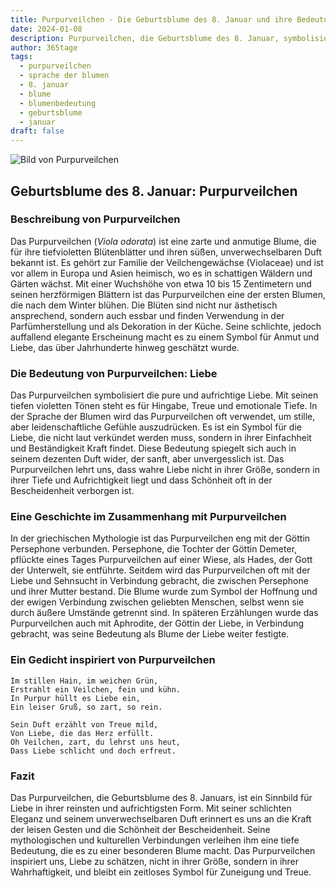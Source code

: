 ```yaml
---
title: Purpurveilchen - Die Geburtsblume des 8. Januar und ihre Bedeutung
date: 2024-01-08
description: Purpurveilchen, die Geburtsblume des 8. Januar, symbolisiert Liebe. Erfahre mehr über ihre Geschichte, Bedeutung und Symbolik in der Sprache der Blumen.
author: 365tage
tags:
  - purpurveilchen
  - sprache der blumen
  - 8. januar
  - blume
  - blumenbedeutung
  - geburtsblume
  - januar
draft: false
---
```


![Bild von Purpurveilchen](https://cdn.pixabay.com/photo/2018/08/02/03/46/violets-3578798_640.png#center)


## Geburtsblume des 8. Januar: Purpurveilchen

### Beschreibung von Purpurveilchen

Das Purpurveilchen (_Viola odorata_) ist eine zarte und anmutige Blume, die für ihre tiefvioletten Blütenblätter und ihren süßen, unverwechselbaren Duft bekannt ist. Es gehört zur Familie der Veilchengewächse (Violaceae) und ist vor allem in Europa und Asien heimisch, wo es in schattigen Wäldern und Gärten wächst. Mit einer Wuchshöhe von etwa 10 bis 15 Zentimetern und seinen herzförmigen Blättern ist das Purpurveilchen eine der ersten Blumen, die nach dem Winter blühen. Die Blüten sind nicht nur ästhetisch ansprechend, sondern auch essbar und finden Verwendung in der Parfümherstellung und als Dekoration in der Küche. Seine schlichte, jedoch auffallend elegante Erscheinung macht es zu einem Symbol für Anmut und Liebe, das über Jahrhunderte hinweg geschätzt wurde.

### Die Bedeutung von Purpurveilchen: Liebe

Das Purpurveilchen symbolisiert die pure und aufrichtige Liebe. Mit seinen tiefen violetten Tönen steht es für Hingabe, Treue und emotionale Tiefe. In der Sprache der Blumen wird das Purpurveilchen oft verwendet, um stille, aber leidenschaftliche Gefühle auszudrücken. Es ist ein Symbol für die Liebe, die nicht laut verkündet werden muss, sondern in ihrer Einfachheit und Beständigkeit Kraft findet. Diese Bedeutung spiegelt sich auch in seinem dezenten Duft wider, der sanft, aber unvergesslich ist. Das Purpurveilchen lehrt uns, dass wahre Liebe nicht in ihrer Größe, sondern in ihrer Tiefe und Aufrichtigkeit liegt und dass Schönheit oft in der Bescheidenheit verborgen ist.

### Eine Geschichte im Zusammenhang mit Purpurveilchen

In der griechischen Mythologie ist das Purpurveilchen eng mit der Göttin Persephone verbunden. Persephone, die Tochter der Göttin Demeter, pflückte eines Tages Purpurveilchen auf einer Wiese, als Hades, der Gott der Unterwelt, sie entführte. Seitdem wird das Purpurveilchen oft mit der Liebe und Sehnsucht in Verbindung gebracht, die zwischen Persephone und ihrer Mutter bestand. Die Blume wurde zum Symbol der Hoffnung und der ewigen Verbindung zwischen geliebten Menschen, selbst wenn sie durch äußere Umstände getrennt sind. In späteren Erzählungen wurde das Purpurveilchen auch mit Aphrodite, der Göttin der Liebe, in Verbindung gebracht, was seine Bedeutung als Blume der Liebe weiter festigte.

### Ein Gedicht inspiriert von Purpurveilchen

```
Im stillen Hain, im weichen Grün,  
Erstrahlt ein Veilchen, fein und kühn.  
In Purpur hüllt es Liebe ein,  
Ein leiser Gruß, so zart, so rein.  

Sein Duft erzählt von Treue mild,  
Von Liebe, die das Herz erfüllt.  
Oh Veilchen, zart, du lehrst uns heut,  
Dass Liebe schlicht und doch erfreut.  
```

### Fazit

Das Purpurveilchen, die Geburtsblume des 8. Januars, ist ein Sinnbild für Liebe in ihrer reinsten und aufrichtigsten Form. Mit seiner schlichten Eleganz und seinem unverwechselbaren Duft erinnert es uns an die Kraft der leisen Gesten und die Schönheit der Bescheidenheit. Seine mythologischen und kulturellen Verbindungen verleihen ihm eine tiefe Bedeutung, die es zu einer besonderen Blume macht. Das Purpurveilchen inspiriert uns, Liebe zu schätzen, nicht in ihrer Größe, sondern in ihrer Wahrhaftigkeit, und bleibt ein zeitloses Symbol für Zuneigung und Treue.